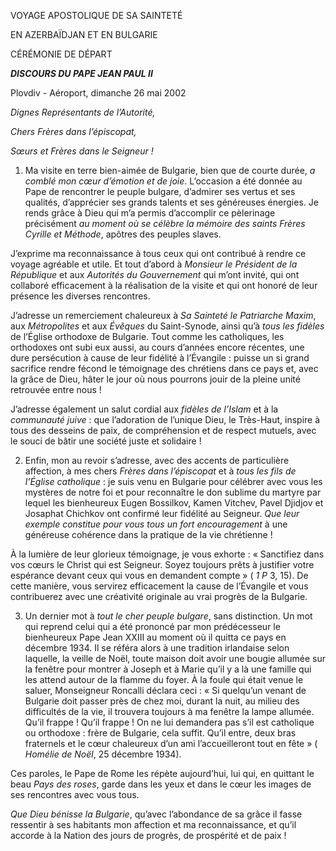 VOYAGE APOSTOLIQUE DE SA SAINTETÉ

EN AZERBAÏDJAN ET EN BULGARIE

CÉRÉMONIE DE DÉPART

***DISCOURS DU PAPE JEAN PAUL II***

Plovdiv - Aéroport, dimanche 26 mai 2002

*Dignes Représentants de l’Autorité,*

*Chers Frères dans l’épiscopat,*

*Sœurs et Frères dans le Seigneur !*

1. Ma visite en terre bien-aimée de Bulgarie, bien que de courte durée, *a comblé mon cœur d’émotion et de joie*. L’occasion a été donnée au Pape de rencontrer le peuple bulgare, d’admirer ses vertus et ses qualités, d’apprécier ses grands talents et ses généreuses énergies. Je rends grâce à Dieu qui m’a permis d’accomplir ce pèlerinage précisément *au moment où se célèbre la mémoire des saints Frères Cyrille et Méthode*, apôtres des peuples slaves.

J’exprime ma reconnaissance à tous ceux qui ont contribué à rendre ce voyage agréable et utile. Et tout d’abord à *Monsieur le Président de la République* et aux *Autorités du Gouvernement* qui m’ont invité, qui ont collaboré efficacement à la réalisation de la visite et qui ont honoré de leur présence les diverses rencontres.

J’adresse un remerciement chaleureux à *Sa Sainteté le Patriarche Maxim*, aux *Métropolites* et aux *Évêques* du Saint-Synode, ainsi qu’à *tous les fidèles* de l’Église orthodoxe de Bulgarie. Tout comme les catholiques, les orthodoxes ont subi eux aussi, au cours d’années encore récentes, une dure persécution à cause de leur fidélité à l’Évangile : puisse un si grand sacrifice rendre fécond le témoignage des chrétiens dans ce pays et, avec la grâce de Dieu, hâter le jour où nous pourrons jouir de la pleine unité retrouvée entre nous !

J’adresse également un salut cordial aux *fidèles de l’Islam* et à la *communauté juive* : que l’adoration de l’unique Dieu, le Très-Haut, inspire à tous des desseins de paix, de compréhension et de respect mutuels, avec le souci de bâtir une société juste et solidaire !

2. Enfin, mon au revoir s’adresse, avec des accents de particulière affection, à mes chers *Frères dans l’épiscopat* et à *tous les fils de l’Église catholique* : je suis venu en Bulgarie pour célébrer avec vous les mystères de notre foi et pour reconnaître le don sublime du martyre par lequel les bienheureux Eugen Bossilkov, Kamen Vitchev, Pavel Djidjov et Josaphat Chichkov ont confirmé leur fidélité au Seigneur. *Que leur exemple constitue pour vous tous un fort encouragement* à une généreuse cohérence dans la pratique de la vie chrétienne !

À la lumière de leur glorieux témoignage, je vous exhorte : « Sanctifiez dans vos cœurs le Christ qui est Seigneur. Soyez toujours prêts à justifier votre espérance devant ceux qui vous en demandent compte » ( *1 P* 3, 15). De cette manière, vous servirez efficacement la cause de l’Évangile et vous contribuerez avec une créativité originale au vrai progrès de la Bulgarie.

3. Un dernier mot à *tout le cher peuple bulgare*, sans distinction. Un mot qui reprend celui qui a été prononcé par mon prédécesseur le bienheureux Pape Jean XXIII au moment où il quitta ce pays en décembre 1934. Il se référa alors à une tradition irlandaise selon laquelle, la veille de Noël, toute maison doit avoir une bougie allumée sur la fenêtre pour montrer à Joseph et à Marie qu’il y a là une famille qui les attend autour de la flamme du foyer. À la foule qui était venue le saluer, Monseigneur Roncalli déclara ceci : « Si quelqu’un venant de Bulgarie doit passer près de chez moi, durant la nuit, au milieu des difficultés de la vie, il trouvera toujours à ma fenêtre la lampe allumée. Qu’il frappe ! Qu’il frappe ! On ne lui demandera pas s’il est catholique ou orthodoxe : frère de Bulgarie, cela suffit. Qu’il entre, deux bras fraternels et le cœur chaleureux d’un ami l’accueilleront tout en fête » ( *Homélie de Noël*, 25 décembre 1934).

Ces paroles, le Pape de Rome les répète aujourd’hui, lui qui, en quittant le beau *Pays des roses*, garde dans les yeux et dans le cœur les images de ses rencontres avec vous tous.

*Que Dieu bénisse la Bulgarie*, qu’avec l’abondance de sa grâce il fasse ressentir à ses habitants mon affection et ma reconnaissance, et qu’il accorde à la Nation des jours de progrès, de prospérité et de paix !